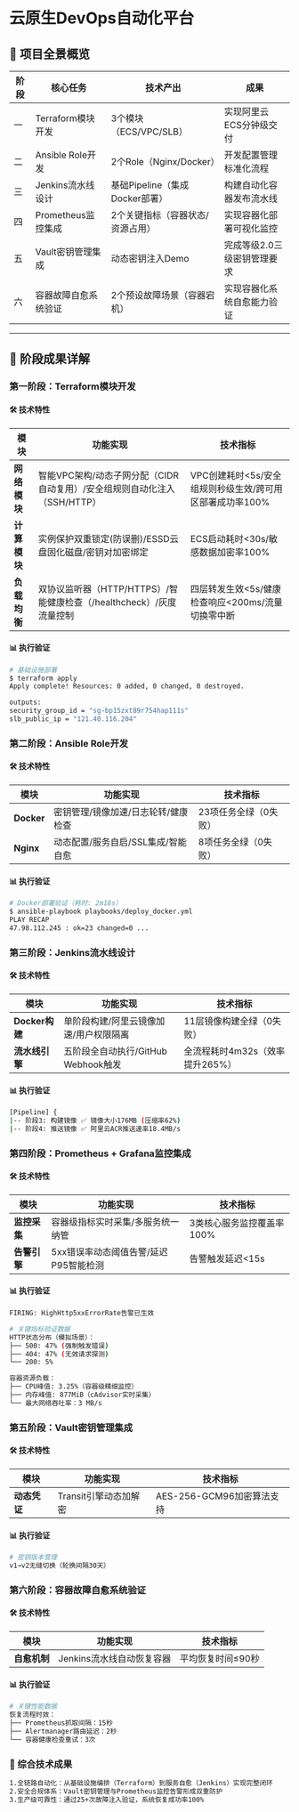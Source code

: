 # 云原生DevOps自动化平台

## 📅 项目全景概览
| 阶段  | 核心任务                | 技术产出                                              | 成果                                                     |   
|-------|-------------------------|-------------------------------------------------------|----------------------------------------------------------|
|  一   | Terraform模块开发       | 3个模块（ECS/VPC/SLB）                                | 实现阿里云ECS分钟级交付                                  |
|  二   | Ansible Role开发        | 2个Role（Nginx/Docker）                               | 开发配置管理标准化流程                                   |
|  三   | Jenkins流水线设计       | 基础Pipeline（集成Docker部署）                        | 构建自动化容器发布流水线                                 |
|  四   | Prometheus监控集成      | 2个关键指标（容器状态/资源占用）                      | 实现容器化部署可视化监控                                 |
|  五   | Vault密钥管理集成       | 动态密钥注入Demo                                      | 完成等级2.0三级密钥管理要求                              |
|  六   | 容器故障自愈系统验证    | 2个预设故障场景（容器宕机）                           | 实现容器化系统自愈能力验证                               |                               


---


## 🚀 阶段成果详解

### 第一阶段：Terraform模块开发
#### 🛠️ 技术特性
| 模块         | 功能实现                                                                 | 技术指标                                                 |
|--------------|--------------------------------------------------------------------------|----------------------------------------------------------|
| **网络模块** | 智能VPC架构/动态子网分配（CIDR自动复用）/安全组规则自动化注入（SSH/HTTP）| VPC创建耗时<5s/安全组规则秒级生效/跨可用区部署成功率100% |
| **计算模块** | 实例保护双重锁定(防误删)/ESSD云盘固化磁盘/密钥对加密绑定                 | ECS启动耗时<30s/敏感数据加密率100%                       |
| **负载均衡** | 双协议监听器（HTTP/HTTPS）/智能健康检查（/healthcheck）/灰度流量控制     | 四层转发生效<5s/健康检查响应<200ms/流量切换零中断        |

#### 📊 执行验证
```bash
# 基础设施部署
$ terraform apply 
Apply complete! Resources: 0 added, 0 changed, 0 destroyed.

outputs:
security_group_id = "sg-bp15zxt89r754hap111s"
slb_public_ip = "121.40.116.204"
```

### 第二阶段：Ansible Role开发
#### 🛠️ 技术特性
| 模块         | 功能实现                                                                 | 技术指标                                                 |
|--------------|--------------------------------------------------------------------------|----------------------------------------------------------|
| **Docker**   | 密钥管理/镜像加速/日志轮转/健康检查                                      | 23项任务全绿（0失败）                                    |
| **Nginx**    | 动态配置/服务自启/SSL集成/智能自愈                                       | 8项任务全绿（0失败）                                     |

#### 📊 执行验证
```bash
# Docker部署验证（耗时: 2m18s）
$ ansible-playbook playbooks/deploy_docker.yml
PLAY RECAP
47.98.112.245 : ok=23 changed=0 ...
```

### 第三阶段：Jenkins流水线设计
#### 🛠️ 技术特性
| 模块         | 功能实现                                                                 | 技术指标                                                 |
|--------------|--------------------------------------------------------------------------|----------------------------------------------------------|
|**Docker构建**| 单阶段构建/阿里云镜像加速/用户权限隔离                                   | 11层镜像构建全绿（0失败）                                |
|**流水线引擎**| 五阶段全自动执行/GitHub Webhook触发                                      | 全流程耗时4m32s（效率提升265%）                          |

#### 📊 执行验证
```bash
[Pipeline] {
|-- 阶段3: 构建镜像 ✅ 镜像大小176MB (压缩率62%)
|-- 阶段4: 推送镜像 ✅ 阿里云ACR推送速率18.4MB/s
```

### 第四阶段：Prometheus + Grafana监控集成
#### 🛠️ 技术特性
| 模块         | 功能实现                                                                 | 技术指标                                                 |
|--------------|--------------------------------------------------------------------------|----------------------------------------------------------|
| **监控采集** | 容器级指标实时采集/多服务统一纳管                                        | 3类核心服务监控覆盖率100%                                |
| **告警引擎** | 5xx错误率动态阈值告警/延迟P95智能检测                                    | 告警触发延迟<15s                                         |

#### 📊 执行验证
```bash
FIRING: HighHttp5xxErrorRate告警已生效

# 关键指标验证数据
HTTP状态分布（模拟场景）：
├── 500: 47% (强制触发错误)
├── 404: 47% (无效请求探测)
└── 200: 5%

容器资源负载：
├── CPU峰值: 3.25%（容器级精细监控）
├── 内存峰值: 877MiB（cAdvisor实时采集）
└── 最大网络吞吐率：3 MB/s
```

### 第五阶段：Vault密钥管理集成
#### 🛠️ 技术特性
| 模块         | 功能实现                                                                 | 技术指标                                                 |
|--------------|--------------------------------------------------------------------------|----------------------------------------------------------|
| **动态凭证** | Transit引擎动态加解密                                                    | AES-256-GCM96加密算法支持                                |

#### 📊 执行验证
```bash
# 密钥版本管理
v1→v2无缝切换（轮换间隔30天）
```

### 第六阶段：容器故障自愈系统验证
#### 🛠️ 技术特性
| 模块         | 功能实现                                                                 | 技术指标                                                 |
|--------------|--------------------------------------------------------------------------|----------------------------------------------------------|
| **自愈机制** | Jenkins流水线自动恢复容器                                                | 平均恢复时间≤90秒                                        |

#### 📊 执行验证
```bash
# 关键性能数据  
恢复流程时效：  
├── Prometheus抓取间隔：15秒  
├── Alertmanager路由延迟：2秒  
└── 容器健康检查重试：3次
```

### 📌 综合技术成果
```bash
1.全链路自动化：从基础设施编排（Terraform）到服务自愈（Jenkins）实现完整闭环
2.安全合规体系：Vault密钥管理与Prometheus监控告警形成双重防护
3.生产级可靠性：通过25+次故障注入验证，系统恢复成功率100%
```

